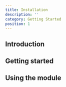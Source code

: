 ```yaml
---
title: Installation
description: ''
category: Getting Started
position: 1
---
```


## Introduction

## Getting started

## Using the module
